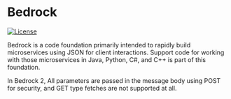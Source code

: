 # Bedrock

[![License](https://img.shields.io/badge/License-MIT-blue)](#license)

Bedrock is a code foundation primarily intended to rapidly build microservices using JSON for client interactions. Support code for working with those microservices in Java, Python, C#, and C++ is part of this foundation.

In Bedrock 2, All parameters are passed in the message body using POST for security, and GET type fetches are not supported at all.

